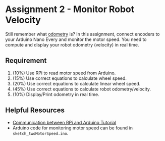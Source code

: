# Assignment 2 - Monitor Robot Velocity
Still remember what [odometry](https://navigation.ros.org/setup_guides/odom/setup_odom.html) is? In this assignment, connect encoders to your Arduino Nano Every and monitor the motor speed. You need to compute and display your robot odometry (velocity) in real time.

## Requirement
1. (10%) Use RPi to read motor speed from Arduino.
3. (15%) Use correct equations to calculate wheel speed.
4. (20%) Use correct equations to calculate linear wheel speed.
5. (45%) Use correct equations to calculate robot odometry/velocity.
6. (10%) Display/Print odometry in real time.

## Helpful Resources
- [Communication between RPi and Arduino Tutorial](https://roboticsbackend.com/raspberry-pi-arduino-serial-communication/)
- Arduino code for monitoring motor speed can be found in `sketch_twoMotorSpeed.ino`.
